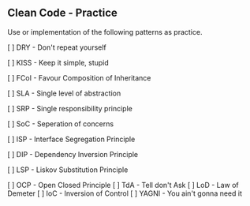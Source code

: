 Clean Code - Practice
--------------------

Use or implementation of the following patterns as practice.

[ ] DRY - Don't repeat yourself

[ ] KISS - Keep it simple, stupid

[ ] FCoI - Favour Composition of Inheritance

[ ] SLA - Single level of abstraction

[ ] SRP - Single responsibility principle

[ ] SoC - Seperation of concerns

[ ] ISP - Interface Segregation Principle

[ ] DIP - Dependency Inversion Principle

[ ] LSP - Liskov Substitution Principle

[ ] OCP - Open Closed Principle
[ ] TdA - Tell don't Ask
[ ] LoD - Law of Demeter
[ ] IoC - Inversion of Control
[ ] YAGNI - You ain't gonna need it
